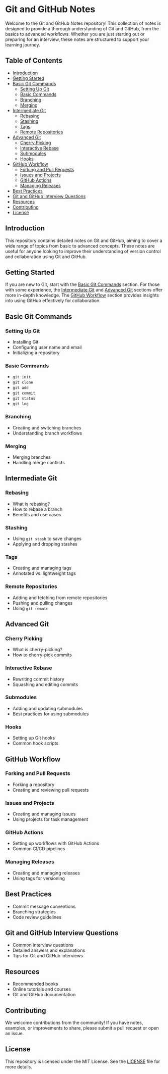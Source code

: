 # Git and GitHub Notes

Welcome to the Git and GitHub Notes repository! This collection of notes is designed to provide a thorough understanding of Git and GitHub, from the basics to advanced workflows. Whether you are just starting out or preparing for an interview, these notes are structured to support your learning journey.

## Table of Contents

- [Introduction](#introduction)
- [Getting Started](#getting-started)
- [Basic Git Commands](#basic-git-commands)
  - [Setting Up Git](#setting-up-git)
  - [Basic Commands](#basic-commands)
  - [Branching](#branching)
  - [Merging](#merging)
- [Intermediate Git](#intermediate-git)
  - [Rebasing](#rebasing)
  - [Stashing](#stashing)
  - [Tags](#tags)
  - [Remote Repositories](#remote-repositories)
- [Advanced Git](#advanced-git)
  - [Cherry Picking](#cherry-picking)
  - [Interactive Rebase](#interactive-rebase)
  - [Submodules](#submodules)
  - [Hooks](#hooks)
- [GitHub Workflow](#github-workflow)
  - [Forking and Pull Requests](#forking-and-pull-requests)
  - [Issues and Projects](#issues-and-projects)
  - [GitHub Actions](#github-actions)
  - [Managing Releases](#managing-releases)
- [Best Practices](#best-practices)
- [Git and GitHub Interview Questions](#git-and-github-interview-questions)
- [Resources](#resources)
- [Contributing](#contributing)
- [License](#license)

## Introduction

This repository contains detailed notes on Git and GitHub, aiming to cover a wide range of topics from basic to advanced concepts. These notes are useful for anyone looking to improve their understanding of version control and collaboration using Git and GitHub.

## Getting Started

If you are new to Git, start with the [Basic Git Commands](#basic-git-commands) section. For those with some experience, the [Intermediate Git](#intermediate-git) and [Advanced Git](#advanced-git) sections offer more in-depth knowledge. The [GitHub Workflow](#github-workflow) section provides insights into using GitHub effectively for collaboration.

## Basic Git Commands

### Setting Up Git

- Installing Git
- Configuring user name and email
- Initializing a repository

### Basic Commands

- `git init`
- `git clone`
- `git add`
- `git commit`
- `git status`
- `git log`

### Branching

- Creating and switching branches
- Understanding branch workflows

### Merging

- Merging branches
- Handling merge conflicts

## Intermediate Git

### Rebasing

- What is rebasing?
- How to rebase a branch
- Benefits and use cases

### Stashing

- Using `git stash` to save changes
- Applying and dropping stashes

### Tags

- Creating and managing tags
- Annotated vs. lightweight tags

### Remote Repositories

- Adding and fetching from remote repositories
- Pushing and pulling changes
- Using `git remote`

## Advanced Git

### Cherry Picking

- What is cherry-picking?
- How to cherry-pick commits

### Interactive Rebase

- Rewriting commit history
- Squashing and editing commits

### Submodules

- Adding and updating submodules
- Best practices for using submodules

### Hooks

- Setting up Git hooks
- Common hook scripts

## GitHub Workflow

### Forking and Pull Requests

- Forking a repository
- Creating and reviewing pull requests

### Issues and Projects

- Creating and managing issues
- Using projects for task management

### GitHub Actions

- Setting up workflows with GitHub Actions
- Common CI/CD pipelines

### Managing Releases

- Creating and managing releases
- Using tags for versioning

## Best Practices

- Commit message conventions
- Branching strategies
- Code review guidelines

## Git and GitHub Interview Questions

- Common interview questions
- Detailed answers and explanations
- Tips for Git and GitHub interviews

## Resources

- Recommended books
- Online tutorials and courses
- Git and GitHub documentation

## Contributing

We welcome contributions from the community! If you have notes, examples, or improvements to share, please submit a pull request or open an issue.

## License

This repository is licensed under the MIT License. See the [LICENSE](LICENSE) file for more details.
